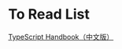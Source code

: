 # To Read List

[TypeScript Handbook（中文版）](https://www.runoob.com/manual/gitbook/TypeScript/_book/index.html)